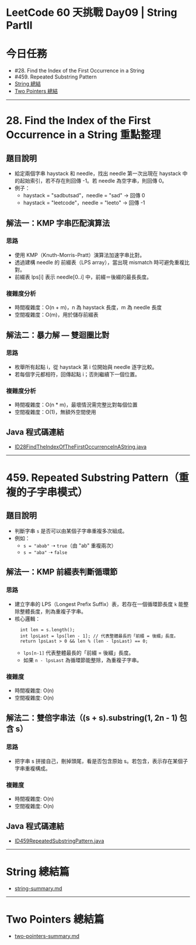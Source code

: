# LeetCode 60 天挑戰 Day09 | String PartII

# 今日任務

- #28. Find the Index of the First Occurrence in a String
- #459. Repeated Substring Pattern
- [String 總結](../string-summary.md)
- [Two Pointers 總結](../two-pointers-summary.md)

---

# 28. Find the Index of the First Occurrence in a String 重點整理

## 題目說明

- 給定兩個字串 haystack 和 needle，找出 needle 第一次出現在 haystack 中的起始索引，若不存在則回傳 -1。若 needle 為空字串，則回傳 0。
- 例子： 
  - haystack = "sadbutsad"，needle = "sad" → 回傳 0 
  - haystack = "leetcode"，needle = "leeto" → 回傳 -1

## 解法一：KMP 字串匹配演算法

### 思路
- 使用 KMP（Knuth-Morris-Pratt）演算法加速字串比對。 
- 透過建構 needle 的 前綴表（LPS array），當出現 mismatch 時可避免重複比對。 
- 前綴表 lps[i] 表示 needle[0..i] 中，前綴＝後綴的最長長度。

### 複雜度分析
- 時間複雜度：O(n + m)，n 為 haystack 長度，m 為 needle 長度 
- 空間複雜度：O(m)，用於儲存前綴表

## 解法二：暴力解 — 雙迴圈比對

### 思路
- 枚舉所有起點 i，從 haystack 第 i 位開始與 needle 逐字比較。 
- 若每個字元都相符，回傳起點 i；否則繼續下一個位置。

### 複雜度分析
- 時間複雜度：O(n * m)，最壞情況需完整比對每個位置 
- 空間複雜度：O(1)，無額外空間使用

## Java 程式碼連結
- [ID28FindTheIndexOfTheFirstOccurrenceInAString.java](../../src/main/java/io/github/monty/leetcode/string/ID28FindTheIndexOfTheFirstOccurrenceInAString.java)

---

# 459. Repeated Substring Pattern（重複的子字串模式）

## 題目說明

- 判斷字串 `s` 是否可以由某個子字串重複多次組成。  
- 例如：
  - `s = "abab"` ➝ `true`（由 "ab" 重複兩次）
  - `s = "aba"` ➝ `false`

## 解法一：KMP 前綴表判斷循環節

### 思路
- 建立字串的 LPS（Longest Prefix Suffix）表，若存在一個循環節長度 `k` 能整除整體長度，則為重複子字串。
- 核心邏輯：
  ```
    int len = s.length();
    int lpsLast = lps[len - 1]; // 代表整體最長的「前綴 = 後綴」長度。
    return lpsLast > 0 && len % (len - lpsLast) == 0;
  ```
  - `lps[n-1]` 代表整體最長的「前綴 = 後綴」長度。
  - 如果 `n - lpsLast` 為循環節能整除，為重複子字串。

### 複雜度
- 時間複雜度: O(n)
- 空間複雜度: O(n)

##  解法二：雙倍字串法（(s + s).substring(1, 2n - 1) 包含 s）

### 思路
- 把字串 s 拼接自己，刪掉頭尾，看是否包含原始 s。若包含，表示存在某個子字串重複構成。

### 複雜度
- 時間複雜度: O(n)
- 空間複雜度: O(n)

## Java 程式碼連結
- [ID459RepeatedSubstringPattern.java](../../src/main/java/io/github/monty/leetcode/string/ID459RepeatedSubstringPattern.java)

---

# String 總結篇

- [string-summary.md](../string-summary.md)

---

# Two Pointers 總結篇

- [two-pointers-summary.md](../two-pointers-summary.md)